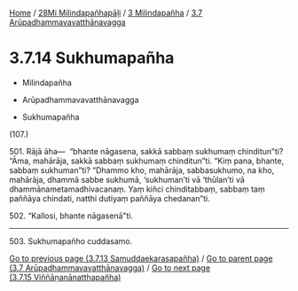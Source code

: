 
[Home](/) / [28Mi Milindapañhapāḷi](../../../28Mi.md) / [3 Milindapañha](../../3.md) / [3.7 Arūpadhammavavatthānavagga](../3.7.md)

# 3.7.14 Sukhumapañha

* Milindapañha

* Arūpadhammavavatthānavagga

* Sukhumapañha

(107.)

501\. Rājā āha—  “bhante nāgasena, sakkā sabbaṃ sukhumaṃ chinditun”ti? “Āma, mahārāja, sakkā sabbaṃ sukhumaṃ chinditun”ti. “Kiṃ pana, bhante, sabbaṃ sukhuman”ti? “Dhammo kho, mahārāja, sabbasukhumo, na kho, mahārāja, dhammā sabbe sukhumā, ‘sukhuman’ti vā ‘thūlan’ti vā dhammānametamadhivacanaṃ. Yaṃ kiñci chinditabbaṃ, sabbaṃ taṃ paññāya chindati, natthi dutiyaṃ paññāya chedanan”ti.

502\. “Kallosi, bhante nāgasenā”ti.

---

503\. Sukhumapañho cuddasamo.



[Go to previous page (3.7.13 Samuddaekarasapañha)](3.7.13.md) / [Go to parent page (3.7 Arūpadhammavavatthānavagga)](../3.7.md) / [Go to next page (3.7.15 Viññāṇanānatthapañha)](3.7.15.md)


